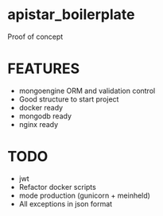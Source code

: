 # apistar_boilerplate
Proof of concept

# FEATURES
- mongoengine ORM and validation control
- Good structure to start project
- docker ready
- mongodb ready
- nginx ready

# TODO
- jwt
- Refactor docker scripts
- mode production (gunicorn + meinheld)
- All exceptions in json format

